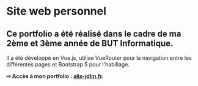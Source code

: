 # Site web personnel
## Ce portfolio a été réalisé dans le cadre de ma 2ème et 3ème année de BUT Informatique.

Il a été développé en Vue.js, utilise VueRouter pour la navigation entre les différentes pages et Bootstrap 5 pour l'habillage.

**⇨ Accès à mon portfolio : [alix-jdlm.fr](https://alix-jdlm.fr).**